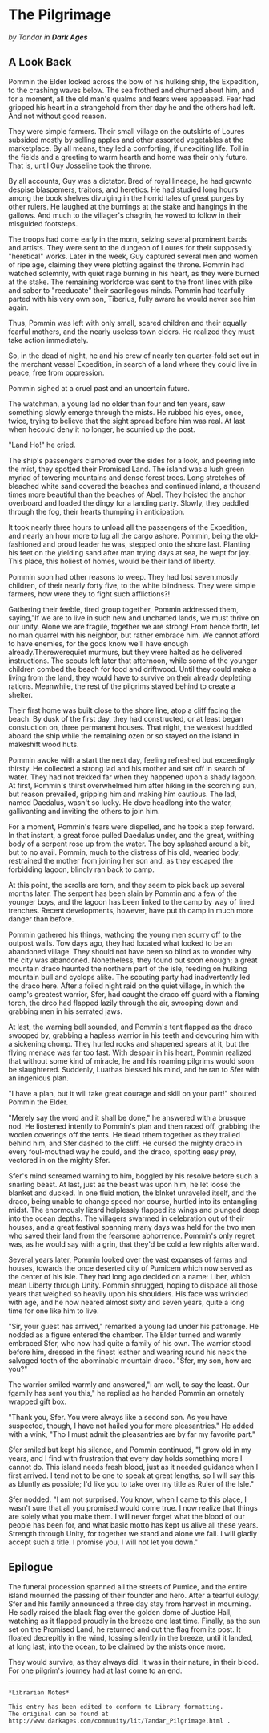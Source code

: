 # The Pilgrimage

_by Tandar in **Dark Ages**_

## A Look Back

Pommin the Elder looked across the bow of his hulking ship, the Expedition, to
the crashing waves below. The sea frothed and churned about him, and for a
moment, all the old man's qualms and fears were appeased. Fear had gripped his
heart in a strangehold from ther day he and the others had left. And not
without good reason.

They were simple farmers. Their small village on the outskirts of Loures
subsided mostly by selling apples and other assorted vegetables at the
marketplace. By all means, they led a comforting, if unexciting life. Toil in
the fields and a greeting to warm hearth and home was their only future. That
is, until Guy Josseline took the throne.

By all accounts, Guy was a dictator. Bred of royal lineage, he had grownto
despise blaspemers, traitors, and heretics. He had studied long hours among the
book shelves divulging in the horrid tales of great purges by other rulers. He
laughed at the burnings at the stake and hangings in the gallows. And much to
the villager's chagrin, he vowed to follow in their misguided footsteps.

The troops had come early in the morn, seizing several prominent bards and
artists. They were sent to the dungeon of Loures for their supposedly
"heretical" works. Later in the week, Guy captured several men and women of
ripe age, claiming they were plotting against the throne. Pommin had watched
solemnly, with quiet rage burning in his heart, as they were burned at the
stake. The remaining workforce was sent to the front lines with pike and saber
to "reeducate" their sacrilegous minds. Pommin had tearfully parted with his
very own son, Tiberius, fully aware he would never see him again.

Thus, Pommin was left with only small, scared children and their equally
fearful mothers, and the nearly useless town elders. He realized they must take
action immediately.

So, in the dead of night, he and his crew of nearly ten quarter-fold set out in
the merchant vessel Expedition, in search of a land where they could live in
peace, free from oppression.

Pommin sighed at a cruel past and an uncertain future.

The watchman, a young lad no older than four and ten years, saw something
slowly emerge through the mists. He rubbed his eyes, once, twice, trying to
believe that the sight spread before him was real. At last when hecould deny it
no longer, he scurried up the post.

"Land Ho!" he cried.

The ship's passengers clamored over the sides for a look, and peering into the
mist, they spotted their Promised Land. The island was a lush green myriad of
towering mountains and dense forest trees. Long stretches of bleached white
sand covered the beaches and continued inland, a thousand times more beautiful
than the beaches of Abel. They hoisted the anchor overboard and loaded the
dingy for a landing party. Slowly, they paddled through the fog, their hearts
thumping in anticipation.

It took nearly three hours to unload all the passengers of the Expedition, and
nearly an hour more to lug all the cargo ashore. Pommin, being the old-
fashioned and proud leader he was, stepped onto the shore last. Planting his
feet on the yielding sand after man trying days at sea, he wept for joy. This
place, this holiest of homes, would be their land of liberty.

Pommin soon had other reasons to weep. They had lost seven,mostly children, of
their nearly forty five, to the white blindness. They were simple farmers, how
were they to fight such afflictions?!

Gathering their feeble, tired group together, Pommin addressed them, saying,"If
we are to live in such new and uncharted lands, we must thrive on our unity.
Alone we are fragile, together we are strong! From hence forth, let no man
quarrel with his neighbor, but rather embrace him. We cannot afford to have
enemies, for the gods know we'll have enough already.Therewerequiet murmurs,
but they were halted as he delivered instructions. The scouts left later that
afternoon, while some of the younger children combed the beach for food and
driftwood. Until they could make a living from the land, they would have to
survive on their already depleting rations. Meanwhile, the rest of the pilgrims
stayed behind to create a shelter.

Their first home was built close to the shore line, atop a cliff facing the
beach. By dusk of the first day, they had constructed, or at least began
constuction on, three permanent houses. That night, the weakest huddled aboard
the ship while the remaining ozen or so stayed on the island in makeshift wood
huts.

Pommin awoke with a start the next day, feeling refreshed but exceedingly
thirsty. He collected a strong lad and his mother and set off in search of
water. They had not trekked far when they happened upon a shady lagoon. At
first, Pommin's thirst overwhelmed him after hiking in the scorching sun, but
reason prevailed, gripping him and making him cautious. The lad, named
Daedalus, wasn't so lucky. He dove headlong into the water, gallivanting and
inviting the others to join him.

For a moment, Pommin's fears were dispelled, and he took a step forward. In
that instant, a great force pulled Daedalus under, and the great, writhing body
of a serpent rose up from the water. The boy splashed around a bit, but to no
avail. Pommin, much to the distress of his old, wearied body, restrained the
mother from joining her son and, as they escaped the forbidding lagoon, blindly
ran back to camp.

At this point, the scrolls are torn, and they seem to pick back up several
months later. The serpent has been slain by Pommin and a few of the younger
boys, and the lagoon has been linked to the camp by way of lined trenches.
Recent developments, however, have put th camp in much more danger than before.

Pommin gathered his things, wathcing the young men scurry off to the outpost
walls. Tow days ago, they had located what looked to be an abandoned village.
They should not have been so blind as to wonder why the city was abandoned.
Nonetheless, they found out soon enough; a great mountain draco haunted the
northern part of the isle, feeding on hulking mountain bull and cyclops alike.
The scouting party had inadvertently led the draco here. After a foiled night
raid on the quiet village, in which the camp's greatest warrior, Sfer, had
caught the draco off guard with a flaming torch, the drco had flapped lazily
through the air, swooping down and grabbing men in his serrated jaws.

At last, the warning bell sounded, and Pommin's tent flapped as the draco
swooped by, grabbing a hapless warrior in his teeth and devouring him with a
sickening chomp. They hurled rocks and shapened spears at it, but the flying
menace was far too fast. With despair in his heart, Pommin realized that
without some kind of miracle, he and his roaming pilgrims would soon be
slaughtered. Suddenly, Luathas blessed his mind, and he ran to Sfer with an
ingenious plan.

"I have a plan, but it will take great courage and skill on your part!" shouted
Pommin the Elder.

"Merely say the word and it shall be done," he answered with a brusque nod. He
liostened intently to Pommin's plan and then raced off, grabbing the woolen
coverings off the tents. He tiead trhem together as they trailed behind him,
and Sfer dashed to the cliff. He cursed the mighty draco in every foul-mouthed
way he could, and the draco, spotting easy prey, vectored in on the mighty
Sfer.

Sfer's mind screamed warning to him, boggled by his resolve before such a
snarling beast. At last, just as the beast was upon him, he let loose the
blanket and ducked. In one fluid motion, the blnket unraveled itself, and the
draco, being unable to change speed nor course, hurtled into its entangling
midst. The enormously lizard helplessly flapped its wings and plunged deep into
the ocean depths. The villagers swarmed in celebration out of their houses, and
a great festival spanning many days was held for the two men who saved their
land from the fearsome abhorrence. Pommin's only regret was, as he would say
with a grin, that they'd be cold a few nights afterward.

Several years later, Pommin looked over the vast expanses of farms and houses,
towards the once deserted city of Pumicem which now served as the center of his
isle. They had long ago decided on a name: Liber, which mean Liberty through
Unity. Pommin shrugged, hoping to displace all those years that weighed so
heavily upon his shoulders. His face was wrinkled with age, and he now neared
almost sixty and seven years, quite a long time for one like him to live.

"Sir, your guest has arrived," remarked a young lad under his patronage. He
nodded as a figure entered the chamber. The Elder turned and warmly embraced
Sfer, who now had quite a family of his own. The warrior stood before him,
dressed in the finest leather and wearing round his neck the salvaged tooth of
the abominable mountain draco. "Sfer, my son, how are you?"

The warrior smiled warmly and answered,"I am well, to say the least. Our
fgamily has sent you this," he replied as he handed Pommin an ornately wrapped
gift box.

"Thank you, Sfer. You were always like a second son. As you have suspected,
though, I have not hailed you for mere pleasantries." He added with a wink,
"Tho I must admit the pleasantries are by far my favorite part."

Sfer smiled but kept his silence, and Pommin continued, "I grow old in my
years, and I find with frustration that every day holds something more I cannot
do. This island needs fresh blood, just as it needed guidance when I first
arrived. I tend not to be one to speak at great lengths, so I will say this as
bluntly as possible; I'd like you to take over my title as Ruler of the Isle."

Sfer nodded. "I am not surprised. You know, when I came to this place, I wasn't
sure that all you promised would come true. I now realize that things are
solely what you make them. I will never forget what the blood of our people has
been for, and what basic motto has kept us alive all these years. Strength
through Unity, for together we stand and alone we fall. I will gladly accept
such a title. I promise you, I will not let you down."

## Epilogue

The funeral procession spanned all the streets of Pumice, and the entire island
mourned the passing of their founder and hero. After a tearful eulogy, Sfer and
his family announced a three day stay from harvest in mourning. He sadly raised
the black flag over the golden dome of Justice Hall, watching as it flapped
proudly in the breeze one last time. Finally, as the sun set on the Promised
Land, he returned and cut the flag from its post. It floated decrepitly in the
wind, tossing silently in the breeze, until it landed, at long last, into the
ocean, to be claimed by the mists once more.

They would survive, as they always did. It was in their nature, in their blood.
For one pilgrim's journey had at last come to an end.

***

```
*Librarian Notes*

This entry has been edited to conform to Library formatting.
The original can be found at http://www.darkages.com/community/lit/Tandar_Pilgrimage.html .
```
